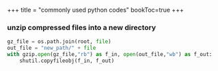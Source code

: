 +++
title = "commonly used python codes"
bookToc=true
+++


### unzip compressed files into a new directory
```python
gz_file = os.path.join(root, file)
out_file = "new_path/" + file
with gzip.open(gz_file,"rb") as f_in, open(out_file,"wb") as f_out:
    shutil.copyfileobj(f_in, f_out)
```


